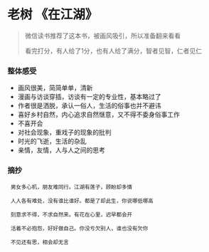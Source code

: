# 老树 《在江湖》
> 微信读书推荐了这本书，被画风吸引，所以准备翻来看看
>
> 看完打分，有人给了1分，也有人给了满分，智者见智，仁者见仁

### 整体感受
- 画风很美，简简单单，清新
- 漫画与访谈穿插，访谈有一定的专业性，基本略过了
- 作者很是洒脱，承认一俗人，生活的俗事也并不避讳
- 喜好乡村自然，内心追求自然惬意，又不得不委身俗事工作
- 不喜开会
- 对社会现象，重戏子的现象的批判
- 时光的飞逝，生活的杂乱
- 亲情，友情，人与人之间的思考


### 摘抄
```
 男女多心机，朋友难同行。江湖有莲子，顾盼却多情
```

```
 人人各有难处，没有谁比谁好。都是了却此生，你说哪低哪高
```

```
 刻意求不得，不求自然来。有花在心里，迟早都会开
```

```
 活着不必抱怨，好好做自己。你没亏欠别人，谁也没有欠你
```

```
 不见还有思，相会却无言
```